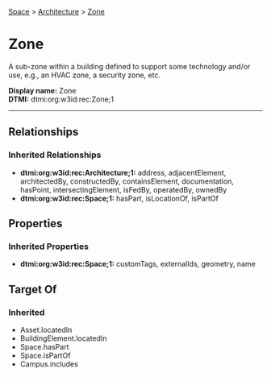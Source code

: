 [Space](../../Space.md) > [Architecture](../Architecture.md) > [Zone](.)
# Zone

A sub-zone within a building defined to support some technology and/or use, e.g., an HVAC zone, a security zone, etc.


**Display name:** Zone<br />
**DTMI:** dtmi:org:w3id:rec:Zone;1

---
## Relationships
### Inherited Relationships
* **dtmi:org:w3id:rec:Architecture;1:** address, adjacentElement, architectedBy, constructedBy, containsElement, documentation, hasPoint, intersectingElement, isFedBy, operatedBy, ownedBy
* **dtmi:org:w3id:rec:Space;1:** hasPart, isLocationOf, isPartOf
## Properties
### Inherited Properties
* **dtmi:org:w3id:rec:Space;1:** customTags, externalIds, geometry, name
## Target Of
### Inherited
* Asset.locatedIn
* BuildingElement.locatedIn
* Space.hasPart
* Space.isPartOf
* Campus.includes
